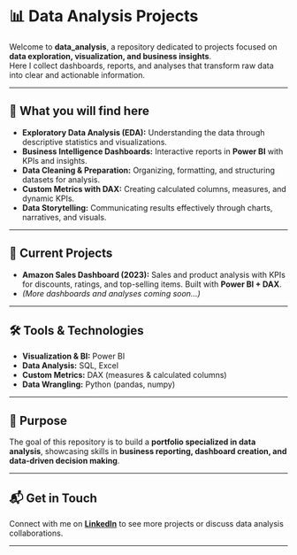# 📊 Data Analysis Projects

Welcome to **data_analysis**, a repository dedicated to projects focused on **data exploration, visualization, and business insights**.  
Here I collect dashboards, reports, and analyses that transform raw data into clear and actionable information.

---

## 🚀 What you will find here
- **Exploratory Data Analysis (EDA):** Understanding the data through descriptive statistics and visualizations.  
- **Business Intelligence Dashboards:** Interactive reports in **Power BI** with KPIs and insights.  
- **Data Cleaning & Preparation:** Organizing, formatting, and structuring datasets for analysis.  
- **Custom Metrics with DAX:** Creating calculated columns, measures, and dynamic KPIs.  
- **Data Storytelling:** Communicating results effectively through charts, narratives, and visuals.  

---

## 📂 Current Projects
- **Amazon Sales Dashboard (2023):** Sales and product analysis with KPIs for discounts, ratings, and top-selling items. Built with **Power BI + DAX**.  
- *(More dashboards and analyses coming soon…)*

---

## 🛠️ Tools & Technologies
- **Visualization & BI:** Power BI  
- **Data Analysis:** SQL, Excel  
- **Custom Metrics:** DAX (measures & calculated columns)  
- **Data Wrangling:** Python (pandas, numpy)  

---

## 🌟 Purpose
The goal of this repository is to build a **portfolio specialized in data analysis**, showcasing skills in **business reporting, dashboard creation, and data-driven decision making**.

---

## 📬 Get in Touch
Connect with me on **[LinkedIn](https://www.linkedin.com/in/diego-asturiano-calva-098943329/)** to see more projects or discuss data analysis collaborations.  

---

